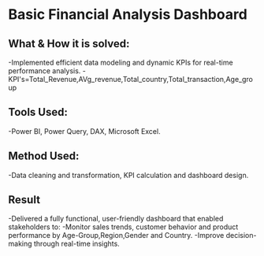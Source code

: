 # Basic Financial Analysis Dashboard
## What & How it is solved:
-Implemented efficient data modeling and dynamic KPIs for real-time performance analysis.
-KPI's=Total_Revenue,AVg_revenue,Total_country,Total_transaction,Age_group

## Tools Used:
-Power BI, Power Query, DAX, Microsoft Excel.

## Method Used:
-Data cleaning and transformation, KPI calculation and dashboard design.

## Result
-Delivered a fully functional, user-friendly dashboard that enabled stakeholders to:
-Monitor sales trends, customer behavior and product performance by Age-Group,Region,Gender and Country.
-Improve decision-making through real-time insights.

